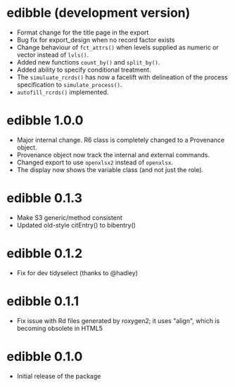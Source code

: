 # edibble (development version)

* Format change for the title page in the export
* Bug fix for export_design when no record factor exists
* Change behaviour of `fct_attrs()` when levels supplied as numeric or vector 
  instead of `lvls()`. 
* Added new functions `count_by()` and `split_by()`.
* Added ability to specify conditional treatment.
* The `simuluate_rcrds()` has now a facelift with delineation of the process specification to `simulate_process()`. 
* `autofill_rcrds()` implemented.

# edibble 1.0.0

* Major internal change. R6 class is completely changed to a Provenance object.
* Provenance object now track the internal and external commands. 
* Changed export to use `openxlsx2` instead of `openxlsx`. 
* The display now shows the variable class (and not just the role).

# edibble 0.1.3

* Make S3 generic/method consistent
* Updated old-style citEntry() to bibentry()

# edibble 0.1.2

* Fix for dev tidyselect (thanks to @hadley)

# edibble 0.1.1

* Fix issue with Rd files generated by roxygen2; it uses "align", which is becoming obsolete in HTML5

# edibble 0.1.0

* Initial release of the package
